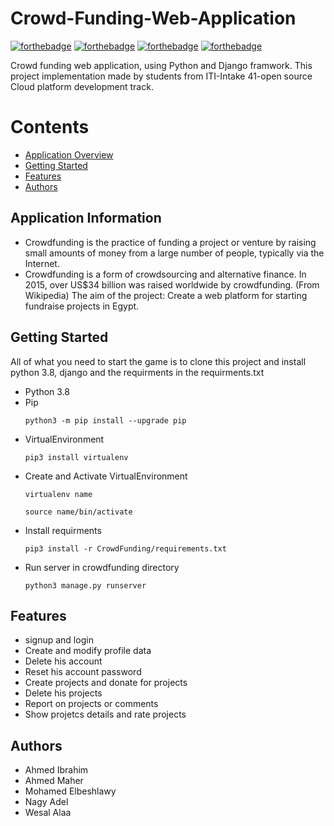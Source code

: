 # Crowd-Funding-Web-Application
[![forthebadge](https://forthebadge.com/images/badges/built-with-love.svg)](https://forthebadge.com)
[![forthebadge](https://forthebadge.com/images/badges/uses-html.svg)](https://forthebadge.com)
[![forthebadge](https://forthebadge.com/images/badges/uses-css.svg)](https://forthebadge.com)
[![forthebadge](https://forthebadge.com/images/badges/made-with-python.svg)](https://forthebadge.com)

Crowd funding web application, using Python and Django framwork. This project implementation made by students from ITI-Intake 41-open source Cloud platform development track.

# Contents
- [Application Overview](#Application-Information)
- [Getting Started](#getting-started)
- [Features](#features)
- [Authors](#Authors)

## Application Information
 - Crowdfunding is the practice of funding a project or venture by raising small amounts of money from a large number of people, typically via the Internet. 
 - Crowdfunding is a form of crowdsourcing and alternative finance. In 2015, over US$34 billion was raised worldwide by crowdfunding. (From Wikipedia​) The aim of the project​: Create a web platform for starting fundraise projects in Egypt.

 ## Getting Started
All of what you need to start the game is to clone this project and install python 3.8, django and the requirments in the requirments.txt

- Python 3.8
- Pip  
	``` 
	python3 -m pip install --upgrade pip 
	```
- VirtualEnvironment
	```
	pip3 install virtualenv
	```
- Create and Activate VirtualEnvironment
	```
	virtualenv name
	```
	```
	source name/bin/activate
	```
- Install requirments
	```
	pip3 install -r CrowdFunding/requirements.txt
	```
- Run server in crowdfunding directory
	```
	python3 manage.py runserver
	```


## Features

- signup and login</br>
- Create and modify profile data</br>
- Delete his account</br>
- Reset his account password</br>
- Create projects and donate for projects</br>
- Delete his projects</br>
- Report on projects or comments</br>
- Show projetcs details and rate projects</br>


## Authors

- Ahmed Ibrahim
- Ahmed Maher
- Mohamed Elbeshlawy
- Nagy Adel
- Wesal Alaa
